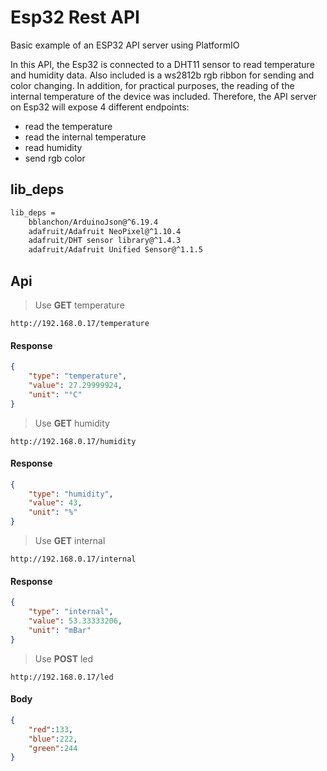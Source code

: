 # Esp32 Rest API

Basic example of an ESP32 API server using PlatformIO

In this API, the Esp32 is connected to a DHT11 sensor to read temperature and humidity data. Also included is a ws2812b rgb ribbon for sending and color changing. In addition, for practical purposes, the reading of the internal temperature of the device was included. Therefore, the API server on Esp32 will expose 4 different endpoints:

- read the temperature
- read the internal temperature
- read humidity
- send rgb color

## lib_deps

```bash
lib_deps = 
	bblanchon/ArduinoJson@^6.19.4
	adafruit/Adafruit NeoPixel@^1.10.4
	adafruit/DHT sensor library@^1.4.3
	adafruit/Adafruit Unified Sensor@^1.1.5
``` 

## Api

> Use **GET** temperature
```
http://192.168.0.17/temperature
```
#### Response
```json
{
	"type": "temperature",
	"value": 27.29999924,
	"unit": "°C"
}
```


> Use **GET** humidity
```
http://192.168.0.17/humidity
```
#### Response
```json
{
	"type": "humidity",
	"value": 43,
	"unit": "%"
}
```

> Use **GET** internal
```
http://192.168.0.17/internal
```
#### Response
```json
{
	"type": "internal",
	"value": 53.33333206,
	"unit": "mBar"
}
```

> Use **POST** led
```
http://192.168.0.17/led
```
#### Body
```json
{
	"red":133,
	"blue":222,
	"green":244
}
```